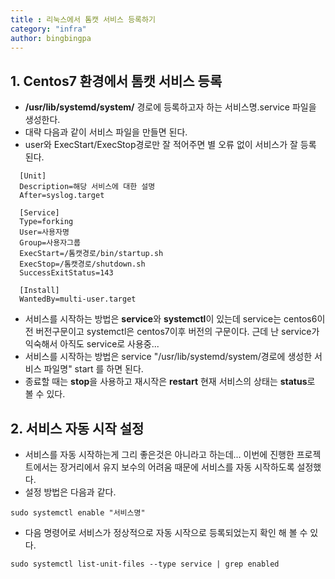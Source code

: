 ```yaml
---
title : 리눅스에서 톰캣 서비스 등록하기
category: "infra"
author: bingbingpa
---
```



## 1. Centos7 환경에서 톰캣 서비스 등록

- **/usr/lib/systemd/system/** 경로에 등록하고자 하는 서비스명.service 파일을 생성한다.
- 대략 다음과 같이 서비스 파일을 만들면 된다.
- user와 ExecStart/ExecStop경로만 잘 적어주면 별 오류 없이 서비스가 잘 등록 된다.
~~~ shell
  [Unit]
  Description=해당 서비스에 대한 설명
  After=syslog.target

  [Service]
  Type=forking
  User=사용자명
  Group=사용자그룹
  ExecStart=/톰캣경로/bin/startup.sh
  ExecStop=/톰캣경로/shutdown.sh
  SuccessExitStatus=143

  [Install]
  WantedBy=multi-user.target
~~~
- 서비스를 시작하는 방법은 **service**와 **systemctl**이 있는데 service는 centos6이전 버전구문이고 systemctl은 centos7이후 버전의 구문이다. 근데 난 service가 익숙해서 아직도 service로 사용중...
- 서비스를 시작하는 방법은 service "/usr/lib/systemd/system/경로에 생성한 서비스 파일명" start 를 하면 된다.
- 종료할 때는 **stop**을 사용하고 재시작은 **restart** 현재 서비스의 상태는 **status**로 볼 수 있다.

## 2. 서비스 자동 시작 설정

- 서비스를 자동 시작하는게 그리 좋은것은 아니라고 하는데... 이번에 진행한 프로젝트에서는 장거리에서 유지 보수의 어려움 때문에 서비스를 자동 시작하도록 설정했다.
- 설정 방법은 다음과 같다.
~~~ shell
sudo systemctl enable "서비스명"
~~~
- 다음 명령어로 서비스가 정상적으로 자동 시작으로 등록되었는지 확인 해 볼 수 있다.
~~~ shell
sudo systemctl list-unit-files --type service | grep enabled
~~~

